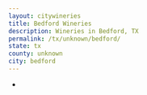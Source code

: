 ```yaml
---
layout: citywineries
title: Bedford Wineries
description: Wineries in Bedford, TX
permalink: /tx/unknown/bedford/
state: tx
county: unknown
city: bedford
---
```

-
